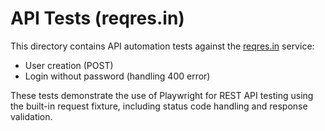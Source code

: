 # API Tests (reqres.in)

This directory contains API automation tests against the [reqres.in](https://reqres.in) service:

- User creation (POST)
- Login without password (handling 400 error)

These tests demonstrate the use of Playwright for REST API testing using the built-in request fixture, including status code handling and response validation.
